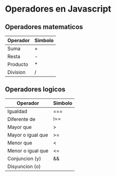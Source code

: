 # Operadores en Javascript

## Operadores matematicos

| Operador | Simbolo |
| ------------- | ------------- |
|   Suma   |    +    |
|  Resta   |    -    |
| Producto |    *    |
| Division |    /    |

## Operadores logicos

| Operador | Simbolo |
| ------------- | ------------- |
|   Igualdad   |    ===   |
|  Diferente de   |    !==    |
| Mayor que |    >    |
| Mayor o igual que |    >=    |
| Menor que |    <    |
| Menor o igual que |    <=    |
| Conjuncion (y) |    &&    |
| Disyuncion (o) |    ||    |
